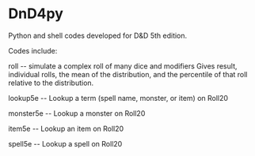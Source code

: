 # DnD4py

Python and shell codes developed for D&D 5th edition.

Codes include:

roll -- simulate a complex roll of many dice and modifiers
            Gives result, individual rolls, the mean of the distribution,
            and the percentile of that roll relative to the distribution.

lookup5e -- Lookup a term (spell name, monster, or item) on Roll20

monster5e -- Lookup a monster on Roll20

item5e -- Lookup an item on Roll20

spell5e -- Lookup a spell on Roll20
